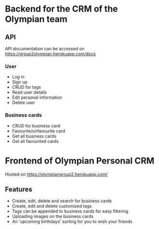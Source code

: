 # Backend for the CRM of the Olympian team

## API

API documentation can be accessed on https://group2olympian.herokuapp.com/docs <br/>

### User

- Log in
- Sign up
- CRUD for tags
- Read user details
- Edit personal information
- Delete user

### Business cards

- CRUD for business card
- Favourite/unfavourite card
- Get all business cards
- Get all favourited cards

# Frontend of Olympian Personal CRM

Hosted on https://olympiangroup2.herokuapp.com/ <br/>

## Features

- Create, edit, delete and search for business cards
- Create, edit and delete customized tags
- Tags can be appended to business cards for easy filtering
- Uploading images on the business cards
- An 'upcoming birthdays' sorting for you to wish your friends
